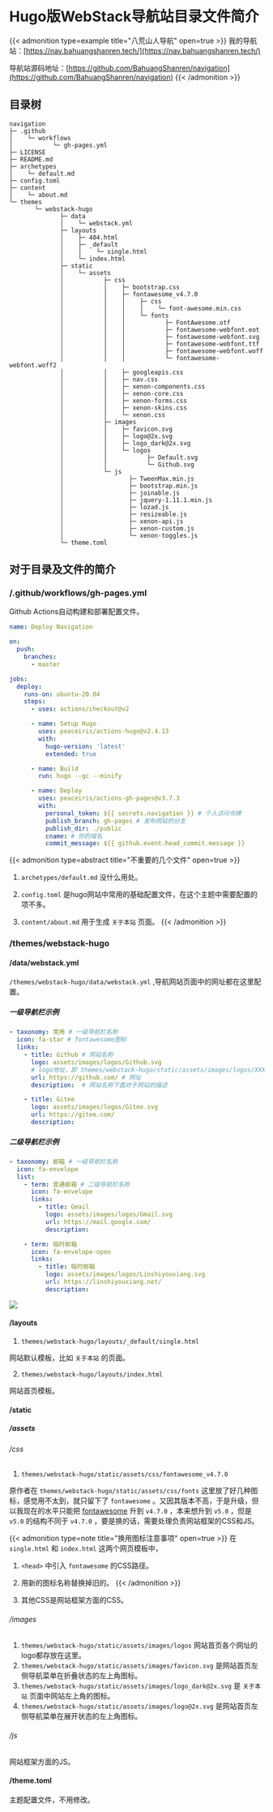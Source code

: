 # Hugo版WebStack导航站目录文件简介


{{< admonition type=example title="八荒山人导航" open=true >}}
我的导航站：[https://nav.bahuangshanren.tech/](https://nav.bahuangshanren.tech/) 

导航站源码地址：[https://github.com/BahuangShanren/navigation](https://github.com/BahuangShanren/navigation) 
{{< /admonition >}}

## 目录树

```shell
navigation
├─ .github
│    └─ workflows
│           └─ gh-pages.yml
├─ LICENSE
├─ README.md
├─ archetypes
│    └─ default.md
├─ config.toml
├─ content
│    └─ about.md
└─ themes
       └─ webstack-hugo
              ├─ data
              │    └─ webstack.yml
              ├─ layouts
              │    ├─ 404.html
              │    ├─ _default
              │    │    └─ single.html
              │    └─ index.html
              ├─ static
              │    └─ assets
              │           ├─ css
              │           │    ├─ bootstrap.css
              │           │    ├─ fontawesome_v4.7.0
              │           │    │    ├─ css
              │           │    │    │    └─ font-awesome.min.css
              │           │    │    └─ fonts
              │           │    │           ├─ FontAwesome.otf
              │           │    │           ├─ fontawesome-webfont.eot
              │           │    │           ├─ fontawesome-webfont.svg
              │           │    │           ├─ fontawesome-webfont.ttf
              │           │    │           ├─ fontawesome-webfont.woff
              │           │    │           └─ fontawesome-webfont.woff2
              │           │    ├─ googleapis.css
              │           │    ├─ nav.css
              │           │    ├─ xenon-components.css
              │           │    ├─ xenon-core.css
              │           │    ├─ xenon-forms.css
              │           │    ├─ xenon-skins.css
              │           │    └─ xenon.css
              │           ├─ images
              │           │    ├─ favicon.svg
              │           │    ├─ logo@2x.svg
              │           │    ├─ logo_dark@2x.svg
              │           │    └─ logos
              │           │           ├─ Default.svg
              │           │           └─ Github.svg
              │           └─ js
              │                  ├─ TweenMax.min.js
              │                  ├─ bootstrap.min.js
              │                  ├─ joinable.js
              │                  ├─ jquery-1.11.1.min.js
              │                  ├─ lozad.js
              │                  ├─ resizeable.js
              │                  ├─ xenon-api.js
              │                  ├─ xenon-custom.js
              │                  └─ xenon-toggles.js
              └─ theme.toml
```

## 对于目录及文件的简介

###  /.github/workflows/gh-pages.yml

Github Actions自动构建和部署配置文件。

```yaml
name: Deploy Navigation

on:
  push:
    branches:
      - master

jobs:
  deploy:
    runs-on: ubuntu-20.04
    steps:
      - uses: actions/checkout@v2

      - name: Setup Hugo
        uses: peaceiris/actions-hugo@v2.4.13
        with:
          hugo-version: 'latest'
          extended: true

      - name: Build
        run: hugo --gc --minify

      - name: Deploy
        uses: peaceiris/actions-gh-pages@v3.7.3
        with:
          personal_token: ${{ secrets.navigation }} # 个人访问令牌
          publish_branch: gh-pages # 发布网站的分支
          publish_dir: ./public
          cname: # 你的域名
          commit_message: ${{ github.event.head_commit.message }}
```

{{< admonition type=abstract title="不重要的几个文件" open=true >}}
1. `archetypes/default.md` 没什么用处。

2. `config.toml` 是hugo网站中常用的基础配置文件，在这个主题中需要配置的项不多。

3. `content/about.md` 用于生成 `关于本站` 页面。
{{< /admonition >}}

### /themes/webstack-hugo

#### /data/webstack.yml

`/themes/webstack-hugo/data/webstack.yml` ,导航网站页面中的网址都在这里配置。

##### 一级导航栏示例

```yaml
- taxonomy: 常用 # 一级导航栏名称
  icon: fa-star # fontawesome图标
  links: 
    - title: Github # 网站名称
      logo: assets/images/logos/Github.svg 
      # logo地址，即 themes/webstack-hugo/static/assets/images/logos/XXX.svg
      url: https://github.com/ # 网址
      description:  # 网站名称下面对于网站的描述

    - title: Gitee
      logo: assets/images/logos/Gitee.svg
      url: https://gitee.com/
      description: 
```

##### 二级导航栏示例

```yaml
- taxonomy: 邮箱 # 一级导航栏名称
  icon: fa-envelope
  list: 
    - term: 普通邮箱 # 二级导航栏名称
      icon: fa-envelope
      links:
        - title: Gmail
          logo: assets/images/logos/Gmail.svg
          url: https://mail.google.com/
          description:  

    - term: 临时邮箱
      icon: fa-envelope-open
      links:
        - title: 临时邮箱
          logo: assets/images/logos/Linshiyouxiang.svg
          url: https://linshiyouxiang.net/
          description: 
```

![](https://gitee.com/BahuangShanren/picture/raw/master/article_2021-03-13/1.png)

#### /layouts

1. `themes/webstack-hugo/layouts/_default/single.html`

网站默认模板，比如 `关于本站` 的页面。

2. `themes/webstack-hugo/layouts/index.html`

网站首页模板。

#### /static

##### /assets

###### /css

1. `themes/webstack-hugo/static/assets/css/fontawesome_v4.7.0`

原作者在 `themes/webstack-hugo/static/assets/css/fonts` 这里放了好几种图标，感觉用不太到，就只留下了 `fontawesome` 。又因其版本不高，于是升级，但以我现在的水平只能把 [fontawesome](http://www.fontawesome.com.cn/) 升到 `v4.7.0` ，本来想升到 `v5.0` ，但是 `v5.0` 的结构不同于 `v4.7.0` ，要是换的话，需要处理负责网站框架的CSS和JS。

{{< admonition type=note title="换用图标注意事项" open=true >}}
在 `single.html` 和 `index.html` 这两个网页模板中，
1.  `<head>` 中引入 `fontawesome` 的CSS路径。
2. 用新的图标名称替换掉旧的。
{{< /admonition >}}

2. 其他CSS是网站框架方面的CSS。

###### /images

1. `themes/webstack-hugo/static/assets/images/logos` 网站首页各个网址的logo都存放在这里。
2. `themes/webstack-hugo/static/assets/images/favicon.svg` 是网站首页左侧导航菜单在折叠状态的左上角图标。
3. `themes/webstack-hugo/static/assets/images/logo_dark@2x.svg` 是 `关于本站` 页面中网站左上角的图标。
4. `themes/webstack-hugo/static/assets/images/logo@2x.svg` 是网站首页左侧导航菜单在展开状态的左上角图标。

###### /js

网站框架方面的JS。

#### /theme.toml

主题配置文件，不用修改。
